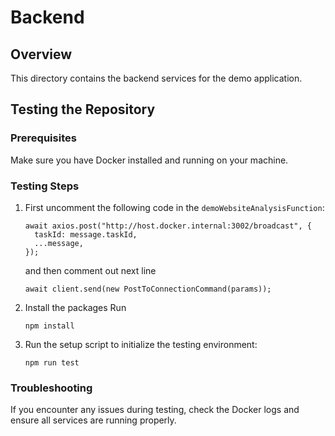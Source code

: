 # Backend

## Overview
This directory contains the backend services for the demo application.

## Testing the Repository

### Prerequisites
Make sure you have Docker installed and running on your machine.

### Testing Steps
1. First uncomment the following code in the `demoWebsiteAnalysisFunction`:
   ```
   await axios.post("http://host.docker.internal:3002/broadcast", {
     taskId: message.taskId,
     ...message,
   });
   ```
   and then comment out next line 
   ```
   await client.send(new PostToConnectionCommand(params));
   ```

2. Install the packages
   Run 
   ```
   npm install
   ```

3. Run the setup script to initialize the testing environment:

   ```
   npm run test
   ```

### Troubleshooting
If you encounter any issues during testing, check the Docker logs and ensure all services are running properly.